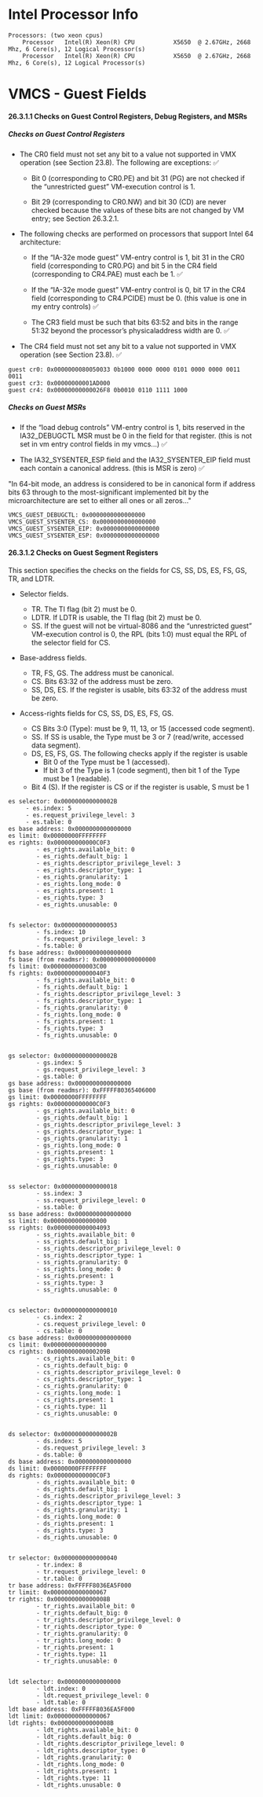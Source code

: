 # Intel Processor Info

```
Processors: (two xeon cpus)
    Processor	Intel(R) Xeon(R) CPU           X5650  @ 2.67GHz, 2668 Mhz, 6 Core(s), 12 Logical Processor(s)
    Processor	Intel(R) Xeon(R) CPU           X5650  @ 2.67GHz, 2668 Mhz, 6 Core(s), 12 Logical Processor(s)
```

# VMCS - Guest Fields

#### 26.3.1.1 Checks on Guest Control Registers, Debug Registers, and MSRs

##### Checks on Guest Control Registers

* The CR0 field must not set any bit to a value not supported in VMX operation (see Section 23.8). The following
are exceptions: :white_check_mark:

    - Bit 0 (corresponding to CR0.PE) and bit 31 (PG) are not checked if the “unrestricted guest” VM-execution
control is 1.

    - Bit 29 (corresponding to CR0.NW) and bit 30 (CD) are never checked because the values of these bits are
not changed by VM entry; see Section 26.3.2.1.

* The following checks are performed on processors that support Intel 64 architecture:

    - If the “IA-32e mode guest” VM-entry control is 1, bit 31 in the CR0 field (corresponding to CR0.PG) and
bit 5 in the CR4 field (corresponding to CR4.PAE) must each be 1. :white_check_mark:

    - If the “IA-32e mode guest” VM-entry control is 0, bit 17 in the CR4 field (corresponding to CR4.PCIDE)
must be 0. (this value is one in my entry controls) :white_check_mark:

    - The CR3 field must be such that bits 63:52 and bits in the range 51:32 beyond the processor’s physicaladdress
width are 0. :white_check_mark:

* The CR4 field must not set any bit to a value not supported in VMX operation (see Section 23.8). :white_check_mark:

```
guest cr0: 0x0000000080050033 0b1000 0000 0000 0101 0000 0000 0011 0011
guest cr3: 0x00000000001AD000
guest cr4: 0x00000000000026F8 0b0010 0110 1111 1000
```

##### Checks on Guest MSRs

* If the “load debug controls” VM-entry control is 1, bits reserved in the IA32_DEBUGCTL MSR must be 0 in the
field for that register. (this is not set in vm entry control fields in my vmcs...) :white_check_mark:

* The IA32_SYSENTER_ESP field and the IA32_SYSENTER_EIP field must each contain a canonical address. (this is MSR is zero) :white_check_mark:

"In 64-bit mode, an address is considered to be in canonical form if address bits 63 through to the most-significant implemented bit by the microarchitecture are set to either all ones or all zeros..."

```
VMCS_GUEST_DEBUGCTL: 0x0000000000000000
VMCS_GUEST_SYSENTER_CS: 0x0000000000000000
VMCS_GUEST_SYSENTER_EIP: 0x0000000000000000
VMCS_GUEST_SYSENTER_ESP: 0x0000000000000000
```

#### 26.3.1.2 Checks on Guest Segment Registers

This section specifies the checks on the fields for CS, SS, DS, ES, FS, GS, TR, and LDTR.

* Selector fields.

    - TR. The TI flag (bit 2) must be 0.
    - LDTR. If LDTR is usable, the TI flag (bit 2) must be 0. 
    - SS. If the guest will not be virtual-8086 and the “unrestricted guest” VM-execution control is 0, the RPL
(bits 1:0) must equal the RPL of the selector field for CS.


* Base-address fields.

    - TR, FS, GS. The address must be canonical.
    - CS. Bits 63:32 of the address must be zero.
    - SS, DS, ES. If the register is usable, bits 63:32 of the address must be zero.
    
* Access-rights fields for CS, SS, DS, ES, FS, GS.

    - CS Bits 3:0 (Type): must be 9, 11, 13, or 15 (accessed code segment).
    - SS. If SS is usable, the Type must be 3 or 7 (read/write, accessed data segment).
    - DS, ES, FS, GS. The following checks apply if the register is usable
        - Bit 0 of the Type must be 1 (accessed).
        - If bit 3 of the Type is 1 (code segment), then bit 1 of the Type must be 1 (readable).
    - Bit 4 (S). If the register is CS or if the register is usable, S must be 1
    
```
es selector: 0x000000000000002B
 	 - es.index: 5
	 - es.request_privilege_level: 3
	 - es.table: 0
es base address: 0x0000000000000000
es limit: 0x00000000FFFFFFFF
es rights: 0x000000000000C0F3
		- es_rights.available_bit: 0
		- es_rights.default_big: 1
		- es_rights.descriptor_privilege_level: 3
		- es_rights.descriptor_type: 1
		- es_rights.granularity: 1
		- es_rights.long_mode: 0
		- es_rights.present: 1
		- es_rights.type: 3
		- es_rights.unusable: 0
		
		
fs selector: 0x0000000000000053
		- fs.index: 10
		- fs.request_privilege_level: 3
		- fs.table: 0
fs base address: 0x0000000000000000
fs base (from readmsr): 0x0000000000000000
fs limit: 0x0000000000003C00
fs rights: 0x00000000000040F3
		- fs_rights.available_bit: 0
		- fs_rights.default_big: 1
		- fs_rights.descriptor_privilege_level: 3
		- fs_rights.descriptor_type: 1
		- fs_rights.granularity: 0
		- fs_rights.long_mode: 0
		- fs_rights.present: 1
		- fs_rights.type: 3
		- fs_rights.unusable: 0
		
		
gs selector: 0x000000000000002B
		- gs.index: 5
		- gs.request_privilege_level: 3
		- gs.table: 0
gs base address: 0x0000000000000000
gs base (from readmsr): 0xFFFFF80365406000
gs limit: 0x00000000FFFFFFFF
gs rights: 0x000000000000C0F3
		- gs_rights.available_bit: 0
		- gs_rights.default_big: 1
		- gs_rights.descriptor_privilege_level: 3
		- gs_rights.descriptor_type: 1
		- gs_rights.granularity: 1
		- gs_rights.long_mode: 0
		- gs_rights.present: 1
		- gs_rights.type: 3
		- gs_rights.unusable: 0
		
		
ss selector: 0x0000000000000018
		- ss.index: 3
		- ss.request_privilege_level: 0
		- ss.table: 0
ss base address: 0x0000000000000000
ss limit: 0x0000000000000000
ss rights: 0x0000000000004093
		- ss_rights.available_bit: 0
		- ss_rights.default_big: 1
		- ss_rights.descriptor_privilege_level: 0
		- ss_rights.descriptor_type: 1
		- ss_rights.granularity: 0
		- ss_rights.long_mode: 0
		- ss_rights.present: 1
		- ss_rights.type: 3
		- ss_rights.unusable: 0
		
		
cs selector: 0x0000000000000010
		- cs.index: 2
		- cs.request_privilege_level: 0
		- cs.table: 0
cs base address: 0x0000000000000000
cs limit: 0x0000000000000000
cs rights: 0x000000000000209B
		- cs_rights.available_bit: 0
		- cs_rights.default_big: 0
		- cs_rights.descriptor_privilege_level: 0
		- cs_rights.descriptor_type: 1
		- cs_rights.granularity: 0
		- cs_rights.long_mode: 1
		- cs_rights.present: 1
		- cs_rights.type: 11
		- cs_rights.unusable: 0
		
		
ds selector: 0x000000000000002B
		- ds.index: 5
		- ds.request_privilege_level: 3
		- ds.table: 0
ds base address: 0x0000000000000000
ds limit: 0x00000000FFFFFFFF
ds rights: 0x000000000000C0F3
		- ds_rights.available_bit: 0
		- ds_rights.default_big: 1
		- ds_rights.descriptor_privilege_level: 3
		- ds_rights.descriptor_type: 1
		- ds_rights.granularity: 1
		- ds_rights.long_mode: 0
		- ds_rights.present: 1
		- ds_rights.type: 3
		- ds_rights.unusable: 0
		
		
tr selector: 0x0000000000000040
		- tr.index: 8
		- tr.request_privilege_level: 0
		- tr.table: 0
tr base address: 0xFFFFF8036EA5F000
tr limit: 0x0000000000000067
tr rights: 0x000000000000008B
		- tr_rights.available_bit: 0
		- tr_rights.default_big: 0
		- tr_rights.descriptor_privilege_level: 0
		- tr_rights.descriptor_type: 0
		- tr_rights.granularity: 0
		- tr_rights.long_mode: 0
		- tr_rights.present: 1
		- tr_rights.type: 11
		- tr_rights.unusable: 0
		
		
ldt selector: 0x0000000000000000
		- ldt.index: 0
		- ldt.request_privilege_level: 0
		- ldt.table: 0
ldt base address: 0xFFFFF8036EA5F000
ldt limit: 0x0000000000000067
ldt rights: 0x000000000000008B
		- ldt_rights.available_bit: 0
		- ldt_rights.default_big: 0
		- ldt_rights.descriptor_privilege_level: 0
		- ldt_rights.descriptor_type: 0
		- ldt_rights.granularity: 0
		- ldt_rights.long_mode: 0
		- ldt_rights.present: 1
		- ldt_rights.type: 11
		- ldt_rights.unusable: 0
```
